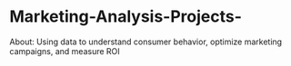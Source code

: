 # Marketing-Analysis-Projects-
About: Using data to understand consumer behavior, optimize marketing campaigns, and measure ROI
